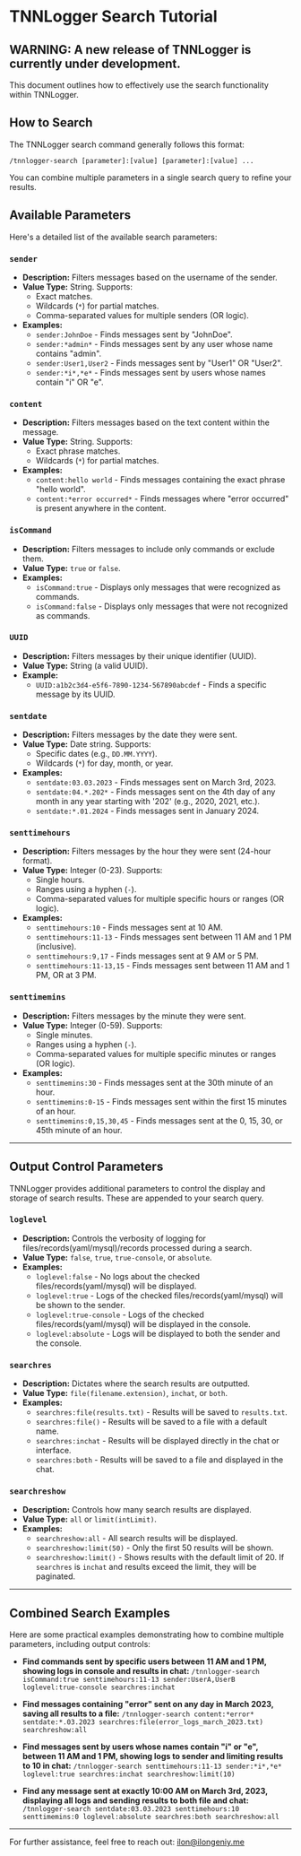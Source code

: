 # TNNLogger Search Tutorial
## WARNING: A new release of TNNLogger is currently under development.

This document outlines how to effectively use the search functionality within TNNLogger.

## How to Search

The TNNLogger search command generally follows this format:

`/tnnlogger-search [parameter]:[value] [parameter]:[value] ...`

You can combine multiple parameters in a single search query to refine your results.

## Available Parameters

Here's a detailed list of the available search parameters:

### `sender`

* **Description:** Filters messages based on the username of the sender.
* **Value Type:** String. Supports:
    * Exact matches.
    * Wildcards (`*`) for partial matches.
    * Comma-separated values for multiple senders (OR logic).
* **Examples:**
    * `sender:JohnDoe` - Finds messages sent by "JohnDoe".
    * `sender:*admin*` - Finds messages sent by any user whose name contains "admin".
    * `sender:User1,User2` - Finds messages sent by "User1" OR "User2".
    * `sender:*i*,*e*` - Finds messages sent by users whose names contain "i" OR "e".

### `content`

* **Description:** Filters messages based on the text content within the message.
* **Value Type:** String. Supports:
    * Exact phrase matches.
    * Wildcards (`*`) for partial matches.
* **Examples:**
    * `content:hello world` - Finds messages containing the exact phrase "hello world".
    * `content:*error occurred*` - Finds messages where "error occurred" is present anywhere in the content.

### `isCommand`

* **Description:** Filters messages to include only commands or exclude them.
* **Value Type:** `true` or `false`.
* **Examples:**
    * `isCommand:true` - Displays only messages that were recognized as commands.
    * `isCommand:false` - Displays only messages that were not recognized as commands.

### `UUID`

* **Description:** Filters messages by their unique identifier (UUID).
* **Value Type:** String (a valid UUID).
* **Example:**
    * `UUID:a1b2c3d4-e5f6-7890-1234-567890abcdef` - Finds a specific message by its UUID.

### `sentdate`

* **Description:** Filters messages by the date they were sent.
* **Value Type:** Date string. Supports:
    * Specific dates (e.g., `DD.MM.YYYY`).
    * Wildcards (`*`) for day, month, or year.
* **Examples:**
    * `sentdate:03.03.2023` - Finds messages sent on March 3rd, 2023.
    * `sentdate:04.*.202*` - Finds messages sent on the 4th day of any month in any year starting with '202' (e.g., 2020, 2021, etc.).
    * `sentdate:*.01.2024` - Finds messages sent in January 2024.

### `senttimehours`

* **Description:** Filters messages by the hour they were sent (24-hour format).
* **Value Type:** Integer (0-23). Supports:
    * Single hours.
    * Ranges using a hyphen (`-`).
    * Comma-separated values for multiple specific hours or ranges (OR logic).
* **Examples:**
    * `senttimehours:10` - Finds messages sent at 10 AM.
    * `senttimehours:11-13` - Finds messages sent between 11 AM and 1 PM (inclusive).
    * `senttimehours:9,17` - Finds messages sent at 9 AM or 5 PM.
    * `senttimehours:11-13,15` - Finds messages sent between 11 AM and 1 PM, OR at 3 PM.

### `senttimemins`

* **Description:** Filters messages by the minute they were sent.
* **Value Type:** Integer (0-59). Supports:
    * Single minutes.
    * Ranges using a hyphen (`-`).
    * Comma-separated values for multiple specific minutes or ranges (OR logic).
* **Examples:**
    * `senttimemins:30` - Finds messages sent at the 30th minute of an hour.
    * `senttimemins:0-15` - Finds messages sent within the first 15 minutes of an hour.
    * `senttimemins:0,15,30,45` - Finds messages sent at the 0, 15, 30, or 45th minute of an hour.

---

## Output Control Parameters

TNNLogger provides additional parameters to control the display and storage of search results. These are appended to your search query.

### `loglevel`

* **Description:** Controls the verbosity of logging for files/records(yaml/mysql)/records processed during a search.
* **Value Type:** `false`, `true`, `true-console`, or `absolute`.
* **Examples:**
    * `loglevel:false` - No logs about the checked files/records(yaml/mysql) will be displayed.
    * `loglevel:true` - Logs of the checked files/records(yaml/mysql) will be shown to the sender.
    * `loglevel:true-console` - Logs of the checked files/records(yaml/mysql) will be displayed in the console.
    * `loglevel:absolute` - Logs will be displayed to both the sender and the console.

### `searchres`

* **Description:** Dictates where the search results are outputted.
* **Value Type:** `file(filename.extension)`, `inchat`, or `both`.
* **Examples:**
    * `searchres:file(results.txt)` - Results will be saved to `results.txt`.
    * `searchres:file()` - Results will be saved to a file with a default name.
    * `searchres:inchat` - Results will be displayed directly in the chat or interface.
    * `searchres:both` - Results will be saved to a file and displayed in the chat.

### `searchreshow`

* **Description:** Controls how many search results are displayed.
* **Value Type:** `all` or `limit(intLimit)`.
* **Examples:**
    * `searchreshow:all` - All search results will be displayed.
    * `searchreshow:limit(50)` - Only the first 50 results will be shown.
    * `searchreshow:limit()` - Shows results with the default limit of 20. If `searchres` is `inchat` and results exceed the limit, they will be paginated.

---

## Combined Search Examples

Here are some practical examples demonstrating how to combine multiple parameters, including output controls:

* **Find commands sent by specific users between 11 AM and 1 PM, showing logs in console and results in chat:**
    `/tnnlogger-search isCommand:true senttimehours:11-13 sender:UserA,UserB loglevel:true-console searchres:inchat`

* **Find messages containing "error" sent on any day in March 2023, saving all results to a file:**
    `/tnnlogger-search content:*error* sentdate:*.03.2023 searchres:file(error_logs_march_2023.txt) searchreshow:all`

* **Find messages sent by users whose names contain "i" or "e", between 11 AM and 1 PM, showing logs to sender and limiting results to 10 in chat:**
    `/tnnlogger-search senttimehours:11-13 sender:*i*,*e* loglevel:true searchres:inchat searchreshow:limit(10)`

* **Find any message sent at exactly 10:00 AM on March 3rd, 2023, displaying all logs and sending results to both file and chat:**
    `/tnnlogger-search sentdate:03.03.2023 senttimehours:10 senttimemins:0 loglevel:absolute searchres:both searchreshow:all`

---

For further assistance, feel free to reach out: ilon@ilongeniy.me
